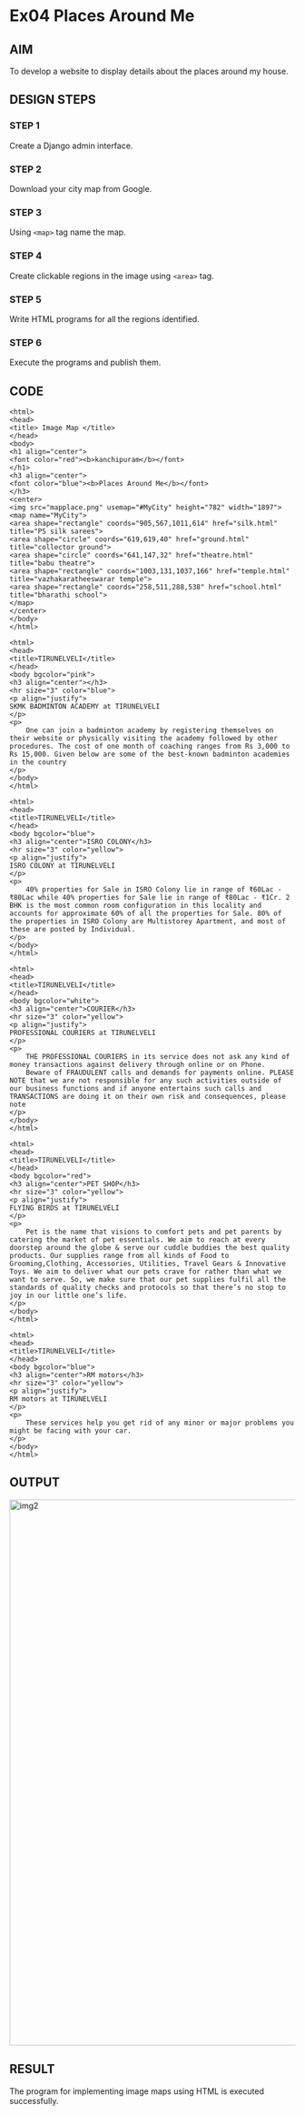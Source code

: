 # Ex04 Places Around Me
## AIM
To develop a website to display details about the places around my house.

## DESIGN STEPS

### STEP 1
Create a Django admin interface.

### STEP 2
Download your city map from Google.

### STEP 3
Using ```<map>``` tag name the map.

### STEP 4
Create clickable regions in the image using ```<area>``` tag.

### STEP 5
Write HTML programs for all the regions identified.

### STEP 6
Execute the programs and publish them.

## CODE

```
<html>
<head>
<title> Image Map </title>
</head>
<body>
<h1 align="center">
<font color="red"><b>kanchipuram</b></font>
</h1>
<h3 align="center">
<font color="blue"><b>Places Around Me</b></font>
</h3>
<center>
<img src="mapplace.png" usemap="#MyCity" height="782" width="1897">
<map name="MyCity">
<area shape="rectangle" coords="905,567,1011,614" href="silk.html" title="PS silk sarees">
<area shape="circle" coords="619,619,40" href="ground.html" title="collector ground">
<area shape="circle" coords="641,147,32" href="theatre.html" title="babu theatre">
<area shape="rectangle" coords="1003,131,1037,166" href="temple.html" title="vazhakaratheeswarar temple">
<area shape="rectangle" coords="258,511,288,538" href="school.html" title="bharathi school">
</map>
</center>
</body>
</html>
```
```
<html>
<head>
<title>TIRUNELVELI</title>
</head>
<body bgcolor="pink">
<h3 align="center"></h3>
<hr size="3" color="blue">
<p align="justify">
SKMK BADMINTON ACADEMY at TIRUNELVELI
</p>
<p>
    One can join a badminton academy by registering themselves on their website or physically visiting the academy followed by other procedures. The cost of one month of coaching ranges from Rs 3,000 to Rs 15,000. Given below are some of the best-known badminton academies in the country    
</p>
</body>
</html>
```
```
<html>
<head>
<title>TIRUNELVELI</title>
</head>
<body bgcolor="blue">
<h3 align="center">ISRO COLONY</h3>
<hr size="3" color="yellow">
<p align="justify">
ISRO COLONY at TIRUNELVELI
</p>
<p>
    40% properties for Sale in ISRO Colony lie in range of ₹60Lac - ₹80Lac while 40% properties for Sale lie in range of ₹80Lac - ₹1Cr. 2 BHK is the most common room configuration in this locality and accounts for approximate 60% of all the properties for Sale. 80% of the properties in ISRO Colony are Multistorey Apartment, and most of these are posted by Individual.    
</p>
</body>
</html>
```
```
<html>
<head>
<title>TIRUNELVELI</title>
</head>
<body bgcolor="white">
<h3 align="center">COURIER</h3>
<hr size="3" color="yellow">
<p align="justify">
PROFESSIONAL COURIERS at TIRUNELVELI
</p>
<p>
    THE PROFESSIONAL COURIERS in its service does not ask any kind of money transactions against delivery through online or on Phone.
    Beware of FRAUDULENT calls and demands for payments online. PLEASE NOTE that we are not responsible for any such activities outside of our business functions and if anyone entertains such calls and TRANSACTIONS are doing it on their own risk and consequences, please note    
</p>
</body>
</html>
```
```
<html>
<head>
<title>TIRUNELVELI</title>
</head>
<body bgcolor="red">
<h3 align="center">PET SHOP</h3>
<hr size="3" color="yellow">
<p align="justify">
FLYING BIRDS at TIRUNELVELI
</p>
<p>
    Pet is the name that visions to comfort pets and pet parents by catering the market of pet essentials. We aim to reach at every doorstep around the globe & serve our cuddle buddies the best quality products. Our supplies range from all kinds of Food to Grooming,Clothing, Accessories, Utilities, Travel Gears & Innovative Toys. We aim to deliver what our pets crave for rather than what we want to serve. So, we make sure that our pet supplies fulfil all the standards of quality checks and protocols so that there’s no stop to joy in our little one’s life.    
</p>
</body>
</html>
```
```
<html>
<head>
<title>TIRUNELVELI</title>
</head>
<body bgcolor="blue">
<h3 align="center">RM motors</h3>
<hr size="3" color="yellow">
<p align="justify">
RM motors at TIRUNELVELI
</p>
<p>
    These services help you get rid of any minor or major problems you might be facing with your car.    
</p>
</body>
</html>
```
## OUTPUT

<img width="960" alt="img2" src="https://github.com/Soorya7/NearMe/assets/105735689/1af2a961-1223-4109-a79a-a5b90fda9bf3">






## RESULT
The program for implementing image maps using HTML is executed successfully.
